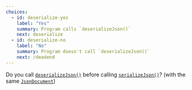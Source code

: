 ```yaml
---
choices:
  - id: deserialize-yes
    label: "Yes"
    summary: Program calls `deserializeJson()`
    next: deserialize
  - id: deserialize-no
    label: "No"
    summary: Program doesn't call `deserializeJson()`
    next: /deadend
---
```


Do you call [`deserializeJson()`](/v6/api/json/deserializejson/) before calling [`serializeJson()`](/v6/api/json/serializejson/)? (with the same [`JsonDocument`](/v6/api/jsondocument/))